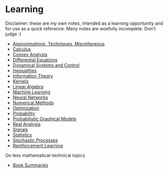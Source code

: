 # Learning

Disclaimer: these are my own notes, intended as a learning opportunity and for use as a quick reference. 
Many notes are woefully incomplete. Don't judge :)

- [Approximations, Techniques, Miscellaneous](learning/random.md)
- [Calculus](learning/calculus.html)
- [Convex Analysis](learning/analysis_convex.html)
- [Differential Equations](learning/differential_equations.html)
- [Dynamical Systems and Control](learning/dynamical_systems.html)
- [Inequalities](learning/inequalities.html)
- [Information Theory](learning/information_theory.html)
- [Kernels](learning/kernels.html)
- [Linear Algebra](learning/linear_algebra.html)
- [Machine Learning](learning/machine_learning.html)
- [Neural Networks](learning/neural_networks.html)
- [Numerical Methods](learning/numerical_methods.html)
- [Optimization](learning/optimization.html)
- [Probability](learning/probability.html)
- [Probabilistic Graphical Models](learning/probabilistic_graphical_models.html)
- [Real Analysis](learning/analysis_real.html)
- [Signals](learning/signals.html)
- [Statistics](learning/statistics.html)
- [Stochastic Processes](learning/stochastic_processes.html)
- [Reinforcement Learning](learning/reinforcement_learning.html)

On less mathematical-technical topics
- [Book Summaries](learning/book_summaries.html)
